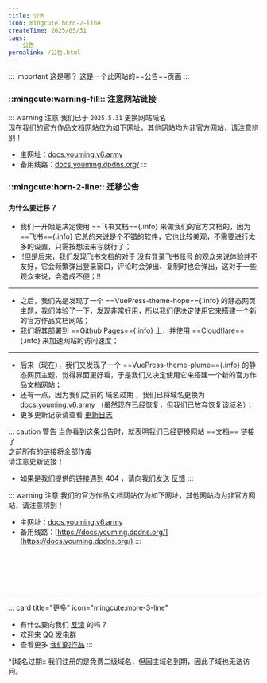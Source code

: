 ```yaml
---
title: 公告
icon: mingcute:horn-2-line
createTime: 2025/05/31
tags:
  - 公告
permalink: /公告.html
---
```


::: important 这是哪？
这是一个此网站的==公告==页面
:::

### ::mingcute:warning-fill:: 注意网站链接

::: warning 注意
我们已于 `2025.5.31` 更换网站域名  
现在我们的官方作品文档网站仅为如下网址，其他网站均为非官方网站，请注意辨别！
- 主网址：[docs.youming.v6.army](https://docs.youming.v6.army)
- 备用线路：[docs.youming.dpdns.org/](https://docs.youming.dpdns.org/)
::: 

### ::mingcute:horn-2-line:: 迁移公告
#### 为什么要迁移？

- 我们一开始是决定使用 ==飞书文档=={.info} 来做我们的官方文档的，因为 ==飞书=={.info} 它总的来说是个不错的软件，它也比较美观，不需要进行太多的设置，只需按想法来写就行了；
- !!但是后来，我们发现飞书文档的对于 没有登录飞书账号 的观众来说体验并不友好，它会频繁弹出登录窗口，评论时会弹出、复制时也会弹出，这对于一些观众来说，会造成不便；!!
---
- 之后，我们先是发现了一个 ==VuePress-theme-hope=={.info} 的静态网页主题，我们体验了一下，发现非常好用，所以我们便决定使用它来搭建一个新的官方作品文档网站；
- 我们将其部署到 ==Github Pages=={.info} 上，并使用 ==Cloudflare=={.info} 来加速网站的访问速度；
---
- 后来（现在），我们又发现了一个 ==VuePress-theme-plume=={.info} 的静态网页主题，觉得界面更好看，于是我们又决定使用它来搭建一个新的官方作品文档网站；
- 还有一点，因为我们之前的 域名过期 ，我们已将域名更换为 [docs.youming.v6.army](https://docs.youming.v6.army) （虽然现在已经恢复，但我们已放弃恢复该域名）；
- 更多更新记录请查看 [更新日志](/notes/更多/更新日志.html)

::: caution 警告
当你看到这条公告时，就表明我们已经更换网站 ==文档== 链接了  
之前所有的链接将全部作废  
请注意更新链接！
- 如果是我们提供的链接遇到 404 ，请向我们发送 [反馈](/notes/反馈中心/反馈.html)
:::

::: warning 注意
我们的官方作品文档网站仅为如下网址，其他网站均为非官方网站，请注意辨别！
- 主网址：[docs.youming.v6.army](https://docs.youming.v6.army)
- 备用线路：[https://docs.youming.dpdns.org/](https://docs.youming.dpdns.org/)
:::

<p style="margin-top: 100px"></p>

---

::: card title="更多" icon="mingcute:more-3-line"

- 有什么要向我们 [反馈](/notes/反馈中心/反馈.html) 的吗？
- 欢迎来 [QQ 发电群](/链接.html#qq-群)
- 查看更多 [我们的作品](/notes/MC-鼠标指针)
:::

*[域名过期:: 我们注册的是免费二级域名，但因主域名到期，因此子域也无法访问。